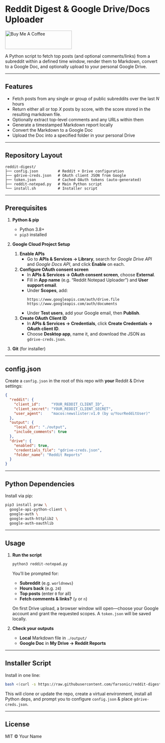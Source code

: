 # Reddit Digest & Google Drive/Docs Uploader

[<img src="https://cdn.buymeacoffee.com/buttons/v2/default-yellow.png" alt="Buy Me A Coffee" style="height: 60px; width: 217px" />](https://buymeacoffee.com/farsonic)

A Python script to fetch top posts (and optional comments/links) from a subreddit within a defined time window, render them to Markdown, convert to a Google Doc, and optionally upload to your personal Google Drive.

---

## Features

- Fetch posts from any single or group of public subreddits over the last _N_ hours  
- Return either all or top _X_ posts by score, with the score stored in the resulting markdown file.
- Optionally extract top-level comments and any URLs within them  
- Generate a timestamped Markdown report locally  
- Convert the Markdown to a Google Doc  
- Upload the Doc into a specified folder in your personal Drive  

---

## Repository Layout

```
reddit-digest/
├── config.json         # Reddit + Drive configuration
├── gdrive-creds.json   # OAuth client JSON from Google
├── token.json          # Cached OAuth tokens (auto-generated)
├── reddit-notepad.py   # Main Python script
└── install.sh          # Installer script
```

---

## Prerequisites

1. **Python & pip**  
   - Python 3.8+  
   - `pip3` installed  

2. **Google Cloud Project Setup**  
   1. **Enable APIs**  
      - Go to **APIs & Services → Library**, search for _Google Drive API_ and _Google Docs API_, and click **Enable** on each.  
   2. **Configure OAuth consent screen**  
      - In **APIs & Services → OAuth consent screen**, choose **External**.  
      - Fill in **App name** (e.g. “Reddit Notepad Uploader”) and **User support email**.  
      - Under **Scopes**, add:  
        ```
        https://www.googleapis.com/auth/drive.file
        https://www.googleapis.com/auth/documents
        ```  
      - Under **Test users**, add your Google email, then **Publish**.  
   3. **Create OAuth Client ID**  
      - In **APIs & Services → Credentials**, click **Create Credentials → OAuth client ID**.  
      - Choose **Desktop app**, name it, and download the JSON as `gdrive-creds.json`.  

3. **Git** (for installer)  

---

## config.json

Create a `config.json` in the root of this repo with **your** Reddit & Drive settings:

```json
{
  "reddit": {
    "client_id":     "YOUR_REDDIT_CLIENT_ID",
    "client_secret": "YOUR_REDDIT_CLIENT_SECRET",
    "user_agent":    "macos:newslister:v1.0 (by u/YourRedditUser)"
  },
  "output": {
    "local_dir": "./output",
    "include_comments": true
  },
  "drive": {
    "enabled": true,
    "credentials_file": "gdrive-creds.json",
    "folder_name": "Reddit Reports"
  }
}
```

---

## Python Dependencies

Install via pip:

```bash
pip3 install praw \
  google-api-python-client \
  google-auth \
  google-auth-httplib2 \
  google-auth-oauthlib
```

---

## Usage

1. **Run the script**  
   ```bash
   python3 reddit-notepad.py
   ```  
   You’ll be prompted for:  
   - **Subreddit** (e.g. `worldnews`)  
   - **Hours back** (e.g. `24`)  
   - **Top posts** (enter `0` for all)  
   - **Fetch comments & links?** (`y` or `n`)  

   On first Drive upload, a browser window will open—choose your Google account and grant the requested scopes. A `token.json` will be saved locally.

2. **Check your outputs**  
   - **Local** Markdown file in `./output/`  
   - **Google Doc** in **My Drive → Reddit Reports**  

---

## Installer Script

Install in one line:

```bash
bash <(curl -s https://raw.githubusercontent.com/farsonic/reddit-digest/main/install.sh)
```

This will clone or update the repo, create a virtual environment, install all Python deps, and prompt you to configure `config.json` & place `gdrive-creds.json`.

---

## License

MIT © Your Name
